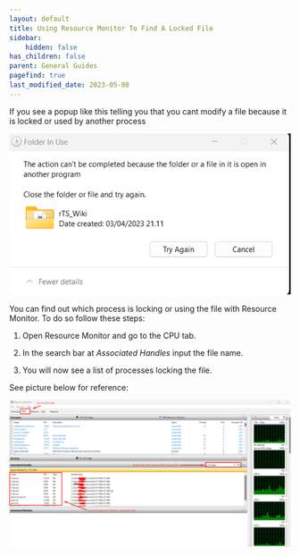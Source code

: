```yaml
---
layout: default
title: Using Resource Monitor To Find A Locked File
sidebar:
    hidden: false
has_children: false
parent: General Guides
pagefind: true
last_modified_date: 2023-05-08
---
```




If you see a popup like this telling you that you cant modify a file because it is locked or used by another process

![folderInUse.png](../../../assets/resource-monitor/folderInUse.png)

You can find out which process is locking or using the file with Resource Monitor. To do so follow these steps:

1. Open Resource Monitor and go to the CPU tab.

2. In the search bar at *Associated Handles* input the file name.

3. You will now see a list of processes locking the file.

See picture below for reference:

![rsmLockedFile.png](../../../assets/resource-monitor/rsmLockedFile.png)